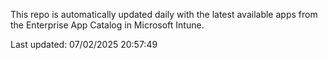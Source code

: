This repo is automatically updated daily with the latest available apps from the Enterprise App Catalog in Microsoft Intune.

Last updated: 07/02/2025 20:57:49
